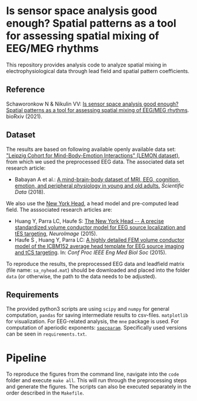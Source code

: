 # Is sensor space analysis good enough? Spatial patterns as a tool for assessing spatial mixing of EEG/MEG rhythms

This repository provides analysis code to analyze spatial mixing in electrophysiological data through lead field and spatial pattern coefficients. 

## Reference

Schaworonkow N & Nikulin VV: [Is sensor space analysis good enough? Spatial patterns as a tool for assessing spatial mixing of EEG/MEG rhythms](https://www.biorxiv.org/content/10.1101/2021.09.11.459914v1). bioRxiv (2021).

## Dataset

The results are based on following available openly available data set: ["Leipzig Cohort for Mind-Body-Emotion Interactions" (LEMON dataset)](http://fcon_1000.projects.nitrc.org/indi/retro/MPI_LEMON.html), from which we used the preprocessed EEG data. The associated data set research article: 
- Babayan A et al.: [A mind-brain-body dataset of MRI, EEG, cognition, emotion, and peripheral physiology in young and old adults.](http://www.nature.com/articles/sdata2018308) _Scientific Data_ (2018).

We also use the [New York Head](https://www.parralab.org/nyhead/), a head model and pre-computed lead field. The asssociated research articles are: 
-  Huang Y, Parra LC, Haufe S: [The New York Head -- A precise standardized volume conductor model for EEG source localization and tES targeting](https://www.sciencedirect.com/science/article/pii/S1053811915011325), _NeuroImage_ (2015).
- Haufe S , Huang Y, Parra LC: [A highly detailed FEM volume conductor model of the ICBM152 average head template for EEG source imaging and tCS targeting](https://www.parralab.org/nyhead/HauHuaPar-embc-2015.pdf). In: _Conf Proc IEEE Eng Med Biol Soc_ (2015).

To reproduce the results, the preprocessed EEG data and leadfield matrix (file name: ```sa_nyhead.mat```) should be downloaded and placed into the folder ```data``` (or otherwise, the path to the data needs to be adjusted).

## Requirements

The provided python3 scripts are using ```scipy``` and ```numpy``` for general computation, ```pandas``` for saving intermediate results to csv-files. ```matplotlib``` for visualization. For EEG-related analysis, the ```mne``` package is used. For computation of aperiodic exponents: [```specparam```](https://specparam-tools.github.io/). Specifically used versions can be seen in ```requirements.txt```. 

# Pipeline
To reproduce the figures from the command line, navigate into the ```code``` folder and execute ```make all```. This will run through the preprocessing steps and generate the figures. The scripts can also be executed separately in the order described in the ```Makefile```.
